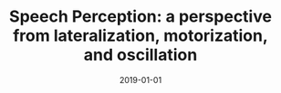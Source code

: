 ---
title: "Speech Perception: a perspective from lateralization, motorization, and oscillation"
collection: publications
permalink: /publication/2019_speech-perception:-a-perspective-from-lateralizati
date: 2019-01-01
year: 2019
venue: 'The Oxford Handbook of Neurolinguistics'
authors: 'Poeppel D, Cogan GB, Davidesco I, Flinker A'
number: '31'
citation: 'Poeppel D, Cogan GB, Davidesco I, Flinker A (2019). Speech Perception: a perspective from lateralization, motorization, and oscillation. In: The Oxford Handbook of Neurolinguistics.'
category: 'chapter'
editor: 'G De Zubicaray &amp; N Schiller (ed.)'
---